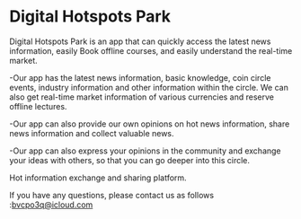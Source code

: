# Digital Hotspots Park
Digital Hotspots Park is an app that can quickly access the latest news information, easily Book offline courses, and easily understand the real-time market.

-Our app has the latest news information, basic knowledge, coin circle events, industry information and other information within the circle. We can also get real-time market information of various currencies and reserve offline lectures.

-Our app can also provide our own opinions on hot news information, share news information and collect valuable news.

-Our app can also express your opinions in the community and exchange your ideas with others, so that you can go deeper into this circle.

Hot information exchange and sharing platform.

If you have any questions, please contact us as follows :bvcpo3q@icloud.com
